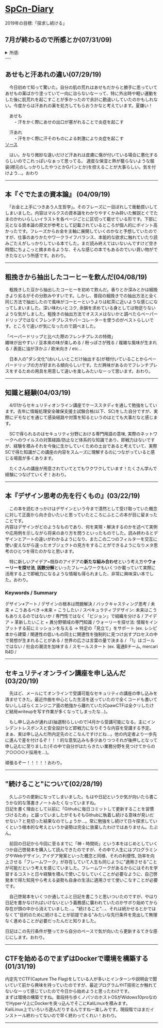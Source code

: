 # [SpCn-Diary](https://github.com/SuperConsole/SpCn-Diary/tree/master)  
2019年の目標:「探求し続ける」

## 7月が終わるので所感とか(07/31/09)
<details><summary>所感:</summary></div>

　一年があっという間に過ぎていく。もう上半期最初の月が終わる。暑い夏がやってきた。今月の上旬から新しくTwitterのアカウントを開設、おもにセキュリティ関連のことを呟いているがフォロワーも徐々に増えていって充実してきている。中旬には卒業研究の中間審査の仮案を発表して教授からOKサインももらって一段落したところ。下旬はサイトの新設ページ(技術ブログ)を開設したりハニーポットについて勉強したりした。  
 　新しくTwitterで開設した垢で多くのセキュリティ界隈の方々をフォローしているが、ハッキングの技術を実際に演習を通して取得しようとしている人、セキュリティエンジニアとして実績を積み重ねてきた人、セキュリティに興味を持ち始めた人、様々な志を持った人たちがTLに流れてきて自然とモチベーションが上がっている。開設してよかったなと。でもこれからはセキュリティの勉強会やイベントに参加してもっと視野を広げていきたいなと考えてる。  
　勉強が楽しいと思える分野に出会えたと改めて実感した7月であった。  
  
　ところでAWS登録するする詐欺をして何年たってるんだろう...。まずクレカ発行しなきゃというそこからの話だが...。以上。おわり。
</div></details>
---

## あせもと汗あれの違い(07/29/19)
　今日初めて知って驚いた。自分の肌の荒れはあせもだからと勝手に思っていてあせもの薬ばかり塗っていて一向に治らないなーって、特に外出時や軽い運動をした後に肌荒れを起こすことが多かったので余計に勘違いしていたのかもしれない。今度からは汗あれの薬を処方してもらおうかなと考えています。夏嫌い！  
  
　あせも  
　　・汗をかく際にあせの出口が塞がれることで炎症を起こす  
   
　汗あれ  
　　・汗をかく際に汗そのものによる刺激により炎症を起こす  
  [ソース](https://oggi.jp/193123)
  
　はい。かなり微妙な違いだけど汗あれは皮膚に傷が付いている場合に悪化するらしいのでこれっぽいなぁって思ってる。
 適度な保湿と熱が籠らないような服装(襟元のしっかりしたやつとかGパンとか)を控えることが大事らしい。気を付けよう...。おわり

---
## 本『ぐでたまの資本論』 (04/09/19)
　「お金と上手につきあう人生哲学」。そのフレーズに一目ぼれして衝動買いしてしまいました。内容はマルクスの資本論をわかりやすくかみ砕いた解説とぐでたまのかわいらしいイラストを各ページごとに区切って載せている形です。下部に元となる資本論の原文が参考として記載されているところが個人的にポイント高かったです。フレーズからお金を主軸に展開していくのかなと予想していたのですが、仕事のありかたやワークライフバランス、本能的な欲求に触れていたり読みごたえがしっかりしている本でした。まだ読み終えてはいないんですけど空き時間にちょこっと摘まめるような、そんな感じの本でもあるのでいい買い物ができたなという所感です。おわり。

---
## 粗挽きから抽出したコーヒーを飲んだ(04/08/19)
　粗挽きした豆から抽出したコーヒーを初めて飲んだ。香りとか深みとかは細挽きより劣るがその分飲みやすいです。しかし、普段の細挽きでの抽出方法と全く同じ方法で抽出したので風味がコーヒーというよりは紅茶に近いような感じになってしまいました。深い味わいとコク, 余韻を求めている身としては物足りないような気がしました。粗挽きの抽出方法でオススメはないかと調べたらペーパードリップではなくフレンチプレスやパーコレーターを使うのがベストらしいです。ところで違いが気になったので調べました。  
 
「ペーパードリップと比べた際のフレンチプレスの特徴」  
 雑味が出やすい / 豆本来の味が楽しめる / 粉っぽさが残る / 複雑な風味が生まれる / 表面に油が浮かぶ / 欧米向き / etc...  

　日本人の"ダシ文化"(おいしいとこだけ抽出する)が根付いていることからペーパードリップの方が好まれる傾向らしいです。ただ興味があるのでフレンチプレスをするための用具を用意して違いを楽しみたいなーって思います。おわり。

---
## 知識と経験(04/03/19)
　4/01からセキュリティオンライン講座でケーススタディを通して勉強をしています。去年に情報処理安全確保支援士試験合格(以下、SC)をした自分ですが、実際にデモなどを通じて感染経路や対策を知るというのはとても大事だなと感じます。  

　SCで得られるのはセキュリティ分野における専門用語の意味, 実際のネットワークへのウイルスの対策経路/防止など体系的な知識であり、即戦力はないですが、経験を積みそれを今後に生かしていくための土台であると考えていて、実際SCで得た知識がこの講座の内容をスムーズに理解するのにつながっていると感じる場面が多くあります。  
 
　たくさんの講座が用意されていてとてもワクワクしています！たくさん学んで経験につなげていくぞ！おわり。

---
## 本『デザイン思考の先を行くもの』(03/22/19)
　この本を読むきっかけはデザインという今まで漠然として受け取っていた概念に対して正面から向き合いたいと思っていたところにふとこの本が目に留まったことです。  
内容はデザインがどのようなものであり、何を実現・解決するのかを述べて実例や応用例を示しながら将来のあり方を問うといったものでした。読み終わるとデザインとアートの違いがわかるようになり、またこの二つのフィルターを交互に使い変えながら違ったオブジェクトの見方をすることができるようになりメタ思考のひとつを得たのかなと思います。  

　特に新しいアイデア=既存のアイデアの**新たな組み合わせ**という考え方や**ウォーリーを探せ法**, **因数分解**といったフレームワークもいくつか載っていて実際に活用する上で即戦力になるような情報も得られました、非常に興味深い本でした。おわり。  

### Keywords / Summary
デザイン≠アート / デザインの根本は問題解決 / バックキャスティング思考 / 未来 ≠ こうあるべき->未来 = こうしたい / スペキュラティブデザイン: 未来はこうもありえるのではないか / 専門性ではなく「ビジョン」で組織を分ける / アイデア = 革新したいこと + 異分野領域の専門知識 / ウォーリーを探せ法: 情報をインプットする前にミッションを与える -> 特定の「見立て」をサポート (ex. レシピ本から建築 / 関連性の低いもの同士に関連性を強制的に見つけ出すプロセスの中で発想が生まれることがある / 世界の広さは言葉の量で決まる / 「1」はゴールではない / 社会の潮流を加味する / スモールスタート (ex. 電通Bチーム, mercari R4D /

---
## セキュリティオンライン講座を申し込んだ(03/20/19)
　先ほど、メールにてオンラインで受講可能なセキュリティの講座の申し込みを済ませてきた。最近作曲を中心とした生活を送っていたので全くコードも書いてないししばらくエンジニア面の勉強から離れていた(CpawCTFは全クリしたけど結局writeupを写す作業が多くなってしまったな...)。  
  
　もし申し込みが通れば(抽選制らしいので)4月から受講可能になる。主にインシデントレスポンスと安全設計など即戦力になりそうな内容を受講する予定。  
まぁ、実は申し込んだ所内定先のとこなんですけどね...。他の内定者より一歩先に進んで差を付けるぞ！！！的な意気込みも多少ありつつそれが後押しとなって
申し込むに至りました(その中で自分がはたらきたい業務分野を見つけてからのア○○○○ド採用を...)。  

頑張るぞー！！！！！おわり。

---
## "続けること"について(02/28/19)
　久しぶりの更新になってしまいました。もはや日記というか気が向いたら書こうかな的な落書きノートみたくなっていますね。  
日記を書く理由として以前に「Githubに毎日コミットして更新することを習慣づけるため」と謳っていましたがそもそもGithubに執着し続ける意味が見いだせない？と見切った結果なのでしょうか...。常に勉強をし続けて日々探求していくという根本的な考えというか姿勢は完全に放棄したわけではありません。たぶん。  

　前回の日記から今回に至るまでに「神・時間術」という本をはじめとしていくつか自己啓発本を購入して読んできたのですが、その中で人生にはプログラミングやWebデザイン, アイデア発案といった概念と同様、それの利便性, 効率を向上させる「フレームワーク」が存在していて人生も同じように"適用させる"ことが可能だという考えを感じていました。フレームワークがあるからにはそれを学習するコストと日々経験を積んで使いこなしていくことが必要なように、自己啓発本で得た知見やら考える姿勢も自身の生活に適用させて使いこなすことが必要です。  
 
　自己啓発本をいくつか通してふと日記を書こうと思いついたのですが、やはり日記を書かなければいけないという義務感に襲われていたのかサボり始めてから存在が頭の中から消えていました...。"続けること"...、それは続かせるとかではなくて"目的のために続けることが前提である"みたいな先行条件を見出して無理なく進めることが必要だったんだと知りました。  
 
 日記はこの先行条件が整ってから自分のペースで気が向いたら更新するてきな感じにします。おわり。

---
## CTFを始めるのでまずはDockerで環境を構築する(01/31/19)
内定先でCTF(Capture The Flag)をしている人が多いとインターンや説明会で聞いていて前から興味を持っていたのですが、最近プログラムやIT技術とか触れてないなーって感じていたので今日から始めようと思ったわけです。  
まずは環境の構築ですね。普段持ち歩くノパソのホストOSがWidows10proなのでHyper-V上にDockerを突っ込んでそこにKaliLinuxを積みます。  
KaliLinux上でいろいろ遊んだりするんですねー楽しみです。現段階ではまだインストール終わってないので早く終わってくれい！おわり。

---
